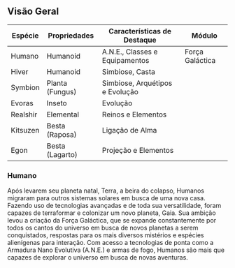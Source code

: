 ## Visão Geral

| Espécie  | Propriedades    | Características de Destaque     | Módulo          |
| -------- | --------------- | ------------------------------- | --------------- |
| Humano   | Humanoid        | A.N.E., Classes e Equipamentos  | Força Galáctica |
| Hiver    | Humanoid        | Simbiose, Casta                 |                 |
| Symbion  | Planta (Fungus) | Simbiose, Arquétipos e Evolução |                 |
| Evoras   | Inseto          | Evolução                        |                 |
| Realshir | Elemental       | Reinos e Elementos              |                 |
| Kitsuzen | Besta (Raposa)  | Ligação de Alma                 |                 |
| Egon     | Besta (Lagarto) | Projeção e Elementos            |                 |

### Humano

Após levarem seu planeta natal, Terra, a beira do colapso, Humanos migraram para outros sistemas solares em busca de uma nova casa. Fazendo uso de tecnologias avançadas e de toda sua versatilidade, foram capazes de terraformar e colonizar um novo planeta, Gaia. Sua ambição levou a criação da Força Galáctica, que se expande constantemente por todos os cantos do universo em busca de novos planetas a serem conquistados, respostas para os mais diversos mistérios e espécies alienígenas para interação. Com acesso a tecnologias de ponta como a Armadura Nano Evolutiva (A.N.E.) e armas de fogo, Humanos são mais que capazes de explorar o universo em busca de novas aventuras.

<!-- #### HIVER

Hivers são humanos que decidiram migrar para outros cantos do universo após decidirem que terraformar um planeta é uma atrocidade quanto a fauna e flora nativa. Com o lema de "Não adapte o meio a você, adapte-se ao meio", hivers buscam a simbiose com as mais diversas criaturas parasíticas, garantido-os alta modificação e adaptação corporal. Exploram o universo sempre buscando novas formas de vida que possam ter uma relação de benefício mútuo. Os simbiontes presentes no corpo de um hiver proveem diversos benefícios e habilidades a seu hospedeiro.

#### SYMBION

Uma espécie de fungos parasíticos que se especializou em simbiose e adaptação, tanto que ao longo do tempo, ao infectar outras criaturas racionais, também alcançou senciência e racionalidade. Se espalha pelo universo ao contaminar criaturas através da dispersão de esporos por seres já infectados. Symbions se adaptam a criatura infectada, tornando-a mais forte e aprimorando suas habilidades. Dependendo do Symbion, também pode infectar criaturas já mortas ou à beira da morte e usá-las como se fossem zumbis por um período de tempo

#### EVORAS

Uma espécie insectóide que possui anatomia semelhante a insetos, aranhas, e outros diversas criaturas presentes na Terra. São seres racionais e extremamente vorazes e predadores. Geralmente vagam pelo universo sozinhos, caçando as mais diversas criaturas para acelerar seu processo evolutivo. Evoras atacam suas vítimas com mandíbulas, braços e ferrões que lembram outras criaturas do planeta Terra. Também podem lançar substâncias especiais como seda (teia), asfalto, entre outras, para sucumbir suas vítimas.

#### Realshir

Um dos seres mais raros do universo, não se possui muita informação sobre sua anatomia, biologia, função e procriação. Realshirs são eres elementais, ou seja, compostos inteiramente por um elemento atribuído ao portão do Reino que surgiu. Há relatos de realshirs que podem fazer transições entre mais de um elemento, podendo ter conexão com o Reino do Fogo num instante, e no outro ao Reino do Ar ou Tempestade. Parecem viajar pelo universo em uma espécie de migração solitária procurando Portões de Reinos em diferentes mundos para dominar os elementos. Utilizam seu próprio corpo elemental para realizar suas habilidades e movimentação.  -->
